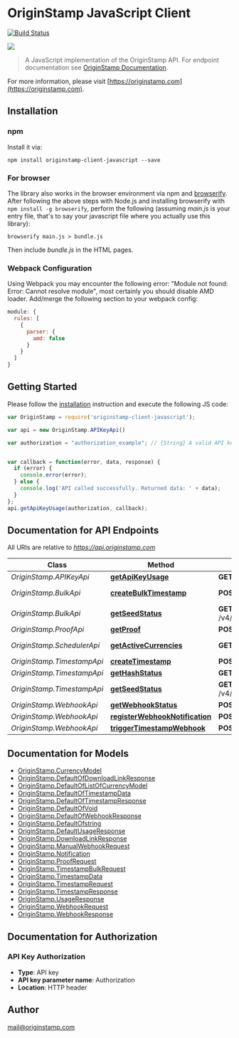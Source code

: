 # OriginStamp JavaScript Client

[![Build Status](https://travis-ci.com/OriginStampTimestamping/originstamp-client-javascript.svg?branch=master)](https://travis-ci.com/OriginStampTimestamping/originstamp-client-javascript)

![](https://resources.originstamp.com/images/logo/originstamp-logo-landscape-mc_248x53.png)

> A JavaScript implementation of the OriginStamp API. For endpoint documentation see [OriginStamp Documentation](https://docs.originstamp.com).

For more information, please visit [https://originstamp.com](https://originstamp.com).

## Installation

### npm

Install it via:

```shell
npm install originstamp-client-javascript --save
```


### For browser

The library also works in the browser environment via npm and [browserify](http://browserify.org/). After following
the above steps with Node.js and installing browserify with `npm install -g browserify`,
perform the following (assuming *main.js* is your entry file, that's to say your javascript file where you actually 
use this library):

```shell
browserify main.js > bundle.js
```

Then include *bundle.js* in the HTML pages.

### Webpack Configuration

Using Webpack you may encounter the following error: "Module not found: Error:
Cannot resolve module", most certainly you should disable AMD loader. Add/merge
the following section to your webpack config:

```javascript
module: {
  rules: [
    {
      parser: {
        amd: false
      }
    }
  ]
}
```

## Getting Started

Please follow the [installation](#installation) instruction and execute the following JS code:

```javascript
var OriginStamp = require('originstamp-client-javascript');

var api = new OriginStamp.APIKeyApi()

var authorization = "authorization_example"; // {String} A valid API key is essential for authorization to handle the request.


var callback = function(error, data, response) {
  if (error) {
    console.error(error);
  } else {
    console.log('API called successfully. Returned data: ' + data);
  }
};
api.getApiKeyUsage(authorization, callback);

```

## Documentation for API Endpoints

All URIs are relative to *https://api.originstamp.com*

Class | Method | HTTP request | Description
------------ | ------------- | ------------- | -------------
*OriginStamp.APIKeyApi* | [**getApiKeyUsage**](https://github.com/OriginStampTimestamping/originstamp-client-javascript/tree/master/docs/APIKeyApi.md#getApiKeyUsage) | **GET** /v3/api_key/usage | Usage
*OriginStamp.BulkApi* | [**createBulkTimestamp**](https://github.com/OriginStampTimestamping/originstamp-client-javascript/tree/master/docs/BulkApi.md#createBulkTimestamp) | **POST** /v4/timestamp/bulk/create | Bulk Submission
*OriginStamp.BulkApi* | [**getSeedStatus**](https://github.com/OriginStampTimestamping/originstamp-client-javascript/tree/master/docs/BulkApi.md#getSeedStatus) | **GET** /v4/timestamp/status/seed/{seed_id} | Seed Status
*OriginStamp.ProofApi* | [**getProof**](https://github.com/OriginStampTimestamping/originstamp-client-javascript/tree/master/docs/ProofApi.md#getProof) | **POST** /v3/timestamp/proof/url | Proof
*OriginStamp.SchedulerApi* | [**getActiveCurrencies**](https://github.com/OriginStampTimestamping/originstamp-client-javascript/tree/master/docs/SchedulerApi.md#getActiveCurrencies) | **GET** /v3/currencies/get | Get active currencies
*OriginStamp.TimestampApi* | [**createTimestamp**](https://github.com/OriginStampTimestamping/originstamp-client-javascript/tree/master/docs/TimestampApi.md#createTimestamp) | **POST** /v4/timestamp/create | Submission
*OriginStamp.TimestampApi* | [**getHashStatus**](https://github.com/OriginStampTimestamping/originstamp-client-javascript/tree/master/docs/TimestampApi.md#getHashStatus) | **GET** /v4/timestamp/{hash_string} | Status
*OriginStamp.TimestampApi* | [**getSeedStatus**](https://github.com/OriginStampTimestamping/originstamp-client-javascript/tree/master/docs/TimestampApi.md#getSeedStatus) | **GET** /v4/timestamp/status/seed/{seed_id} | Seed Status
*OriginStamp.WebhookApi* | [**getWebhookStatus**](https://github.com/OriginStampTimestamping/originstamp-client-javascript/tree/master/docs/WebhookApi.md#getWebhookStatus) | **POST** /v3/webhook/information | Webhook
*OriginStamp.WebhookApi* | [**registerWebhookNotification**](https://github.com/OriginStampTimestamping/originstamp-client-javascript/tree/master/docs/WebhookApi.md#registerWebhookNotification) | **POST** /v3/webhook/register | Webhook
*OriginStamp.WebhookApi* | [**triggerTimestampWebhook**](https://github.com/OriginStampTimestamping/originstamp-client-javascript/tree/master/docs/WebhookApi.md#triggerTimestampWebhook) | **POST** /v3/webhook/start | Dev


## Documentation for Models

 - [OriginStamp.CurrencyModel](https://github.com/OriginStampTimestamping/originstamp-client-javascript/tree/master/docs/CurrencyModel.md)
 - [OriginStamp.DefaultOfDownloadLinkResponse](https://github.com/OriginStampTimestamping/originstamp-client-javascript/tree/master/docs/DefaultOfDownloadLinkResponse.md)
 - [OriginStamp.DefaultOfListOfCurrencyModel](https://github.com/OriginStampTimestamping/originstamp-client-javascript/tree/master/docs/DefaultOfListOfCurrencyModel.md)
 - [OriginStamp.DefaultOfTimestampData](https://github.com/OriginStampTimestamping/originstamp-client-javascript/tree/master/docs/DefaultOfTimestampData.md)
 - [OriginStamp.DefaultOfTimestampResponse](https://github.com/OriginStampTimestamping/originstamp-client-javascript/tree/master/docs/DefaultOfTimestampResponse.md)
 - [OriginStamp.DefaultOfVoid](https://github.com/OriginStampTimestamping/originstamp-client-javascript/tree/master/docs/DefaultOfVoid.md)
 - [OriginStamp.DefaultOfWebhookResponse](https://github.com/OriginStampTimestamping/originstamp-client-javascript/tree/master/docs/DefaultOfWebhookResponse.md)
 - [OriginStamp.DefaultOfstring](https://github.com/OriginStampTimestamping/originstamp-client-javascript/tree/master/docs/DefaultOfstring.md)
 - [OriginStamp.DefaultUsageResponse](https://github.com/OriginStampTimestamping/originstamp-client-javascript/tree/master/docs/DefaultUsageResponse.md)
 - [OriginStamp.DownloadLinkResponse](https://github.com/OriginStampTimestamping/originstamp-client-javascript/tree/master/docs/DownloadLinkResponse.md)
 - [OriginStamp.ManualWebhookRequest](https://github.com/OriginStampTimestamping/originstamp-client-javascript/tree/master/docs/ManualWebhookRequest.md)
 - [OriginStamp.Notification](https://github.com/OriginStampTimestamping/originstamp-client-javascript/tree/master/docs/Notification.md)
 - [OriginStamp.ProofRequest](https://github.com/OriginStampTimestamping/originstamp-client-javascript/tree/master/docs/ProofRequest.md)
 - [OriginStamp.TimestampBulkRequest](https://github.com/OriginStampTimestamping/originstamp-client-javascript/tree/master/docs/TimestampBulkRequest.md)
 - [OriginStamp.TimestampData](https://github.com/OriginStampTimestamping/originstamp-client-javascript/tree/master/docs/TimestampData.md)
 - [OriginStamp.TimestampRequest](https://github.com/OriginStampTimestamping/originstamp-client-javascript/tree/master/docs/TimestampRequest.md)
 - [OriginStamp.TimestampResponse](https://github.com/OriginStampTimestamping/originstamp-client-javascript/tree/master/docs/TimestampResponse.md)
 - [OriginStamp.UsageResponse](https://github.com/OriginStampTimestamping/originstamp-client-javascript/tree/master/docs/UsageResponse.md)
 - [OriginStamp.WebhookRequest](https://github.com/OriginStampTimestamping/originstamp-client-javascript/tree/master/docs/WebhookRequest.md)
 - [OriginStamp.WebhookResponse](https://github.com/OriginStampTimestamping/originstamp-client-javascript/tree/master/docs/WebhookResponse.md)


## Documentation for Authorization


### API Key Authorization

- **Type**: API key
- **API key parameter name**: Authorization
- **Location**: HTTP header

## Author

mail@originstamp.com

